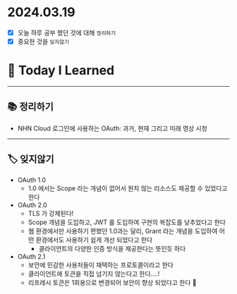 # 2024.03.19

- [x] 오늘 하루 공부 했던 것에 대해 `정리하기`
- [x] 중요한 것을 `잊지않기`

# 🚩 Today I Learned

---

## 📚 정리하기

- NHN Cloud 로그인에 사용하는 OAuth: 과거, 현재 그리고 미래 영상 시청

---

## 🏷 잊지않기

- OAuth 1.0
  - 1.0 에서는 Scope 라는 개념이 없어서 원치 않는 리소스도 제공할 수 있었다고 한다
- OAuth 2.0
  - TLS 가 강제된다!
  - Scope 개념을 도입하고, JWT 를 도입하여 구현의 복잡도를 낮추었다고 한다
  - 웹 환경에서만 사용하기 편했던 1.0과는 달리, Grant 라는 개념을 도입하여 어떤 환경에서도 사용하기 쉽게 개선 되었다고 한다
    - 클라이언트의 다양한 인증 방식을 제공한다는 뜻인듯 하다
- OAuth 2.1
  - 보안에 민감한 사용처들이 채택하는 프로토콜이라고 한다
  - 클라이언트에 토큰을 직접 넘기지 않는다고 한다….!
  - 리프레시 토큰은 1회용으로 변경되어 보안이 향상 되었다고 한다 🤔
